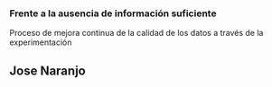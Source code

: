 ### Frente a la ausencia de información suficiente
Proceso de mejora continua de la calidad de los datos a través de la experimentación



##  Jose Naranjo
